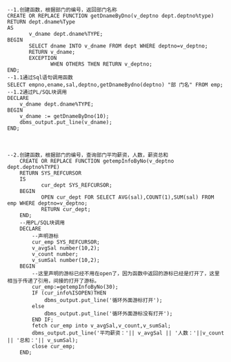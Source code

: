     --1.创建函数，根据部门的编号，返回部门名称
    CREATE OR REPLACE FUNCTION getDnameByDno(v_deptno dept.deptno%type)
    RETURN dept.dname%Type
    AS
           v_dname dept.dname%TYPE;
    BEGIN
           SELECT dname INTO v_dname FROM dept WHERE deptno=v_deptno;    
           RETURN v_dname;
           EXCEPTION
                  WHEN OTHERS THEN RETURN v_deptno;
    END;
    --1.1通过Sql语句调用函数
    SELECT empno,ename,sal,deptno,getDnameBydno(deptno) "部 门名" FROM emp;
    --1.2通过PL/SQL块调用
    DECLARE
        v_dname dept.dname%TYPE;
    BEGIN 
        v_dname := getDnameByDno(10);
        dbms_output.put_line(v_dname);
    END;

​      
    

```
--2.创建函数，根据部门的编号，查询部门平均薪资，人数，薪资总和
    CREATE OR REPLACE FUNCTION getempInfoByNo(v_deptno dept.deptno%TYPE)
    RETURN SYS_REFCURSOR
    IS
           cur_dept SYS_REFCURSOR;
    BEGIN
           OPEN cur_dept FOR SELECT AVG(sal),COUNT(1),SUM(sal) FROM emp WHERE deptno=v_deptno;
           RETURN cur_dept;
    END;
    --用PL/SQL块调用   
    DECLARE
        --声明游标
        cur_emp SYS_REFCURSOR;
        v_avgSal number(10,2);
        v_count number;
        v_sumSal number(10,2);
    BEGIN
    	--这里声明的游标已经不用在open了，因为函数中返回的游标已经是打开了，这里相当于传递了引用，间接的打开了游标。
        cur_emp:=getempInfoByNo(30);
        IF (cur_info%ISOPEN)THEN
          	dbms_output.put_line('循环外面游标打开');             
        else
       		dbms_output.put_line('循环外面游标没有打开');  
        END IF; 
        fetch cur_emp into v_avgSal,v_count,v_sumSal;
        dbms_output.put_line('平均薪资：'|| v_avgSal || '人数：'||v_count || '总和：'|| v_sumSal);
        close cur_emp;
    END;
          
```


